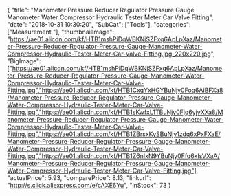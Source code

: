 {
	"title": "Manometer Pressure Reducer Regulator Pressure Gauge Manometer Water Compressor Hydraulic Tester Meter Car Valve Fitting",
	"date": "2018-10-31 10:30:20",
	"SubCat": ["Tools"],
	"categories": ["Measurement "],
	"thumbnailImage": "https://ae01.alicdn.com/kf/HTB1mshPiDqWBKNjSZFxq6ApLpXaz/Manometer-Pressure-Reducer-Regulator-Pressure-Gauge-Manometer-Water-Compressor-Hydraulic-Tester-Meter-Car-Valve-Fitting.jpg_220x220.jpg",
	"BigImage": ["https://ae01.alicdn.com/kf/HTB1mshPiDqWBKNjSZFxq6ApLpXaz/Manometer-Pressure-Reducer-Regulator-Pressure-Gauge-Manometer-Water-Compressor-Hydraulic-Tester-Meter-Car-Valve-Fitting.jpg","https://ae01.alicdn.com/kf/HTB1CxqYxHGYBuNjy0Foq6AiBFXa8/Manometer-Pressure-Reducer-Regulator-Pressure-Gauge-Manometer-Water-Compressor-Hydraulic-Tester-Meter-Car-Valve-Fitting.jpg","https://ae01.alicdn.com/kf/HTB1sKwfxL1TBuNjy0Fjq6yjyXXa8/Manometer-Pressure-Reducer-Regulator-Pressure-Gauge-Manometer-Water-Compressor-Hydraulic-Tester-Meter-Car-Valve-Fitting.jpg","https://ae01.alicdn.com/kf/HTB1ZBrsxKySBuNjy1zdq6xPxFXaE/Manometer-Pressure-Reducer-Regulator-Pressure-Gauge-Manometer-Water-Compressor-Hydraulic-Tester-Meter-Car-Valve-Fitting.jpg","https://ae01.alicdn.com/kf/HTB1Z6nIxN9YBuNjy0Ffq6xIsVXaA/Manometer-Pressure-Reducer-Regulator-Pressure-Gauge-Manometer-Water-Compressor-Hydraulic-Tester-Meter-Car-Valve-Fitting.jpg"],
	"actualPrice": 5.93,
	"comparePrice": 8.13,
	"linkurl": "http://s.click.aliexpress.com/e/cAXE6Yu",
	"inStock": 73
}
